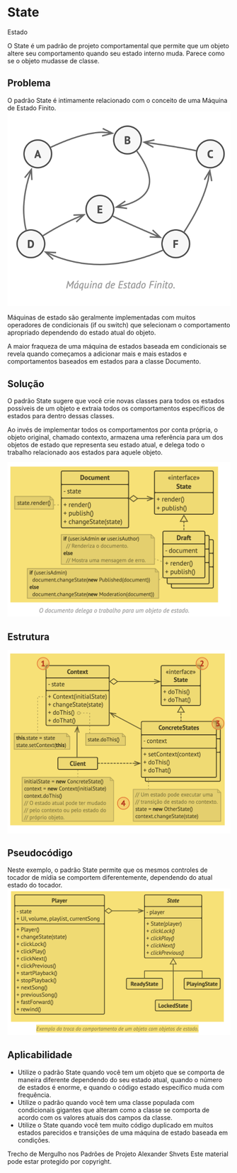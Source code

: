 # State
Estado

O State é um padrão de projeto comportamental que permite que um objeto altere seu comportamento quando seu estado interno muda. Parece como se o objeto mudasse de classe.

## Problema
O padrão State é intimamente relacionado com o conceito de uma Máquina de Estado Finito.
![](./maquina_de_estado_finito.png)

Máquinas de estado são geralmente implementadas com muitos operadores de condicionais (if ou switch) que selecionam o comportamento apropriado dependendo do estado atual do objeto.

A maior fraqueza de uma máquina de estados baseada em condicionais se revela quando começamos a adicionar mais e mais estados e comportamentos baseados em estados para a classe Documento.

## Solução
O padrão State sugere que você crie novas classes para todos os estados possíveis de um objeto e extraia todos os comportamentos específicos de estados para dentro dessas classes.

Ao invés de implementar todos os comportamentos por conta própria, o objeto original, chamado contexto, armazena uma referência para um dos objetos de estado que representa seu estado atual, e delega todo o trabalho relacionado aos estados para aquele objeto.

![](./solucao.png)

## Estrutura
![](./estrutura.png)

## Pseudocódigo
Neste exemplo, o padrão State permite que os mesmos controles de tocador de mídia se comportem diferentemente, dependendo do atual estado do tocador.
![](./pseudocodigo.png)

## Aplicabilidade
- Utilize o padrão State quando você tem um objeto que se comporta de maneira diferente dependendo do seu estado atual, quando o número de estados é enorme, e quando o código estado específico muda com frequência.
- Utilize o padrão quando você tem uma classe populada com condicionais gigantes que alteram como a classe se comporta de acordo com os valores atuais dos campos da classe.
- Utilize o State quando você tem muito código duplicado em muitos estados parecidos e transições de uma máquina de estado baseada em condições.


Trecho de
Mergulho nos Padrões de Projeto
Alexander Shvets
Este material pode estar protegido por copyright.